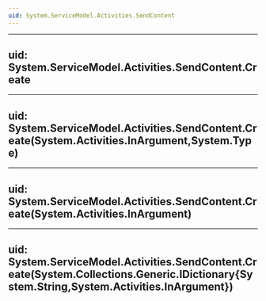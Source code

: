 ```yaml
---
uid: System.ServiceModel.Activities.SendContent
---
```


---
uid: System.ServiceModel.Activities.SendContent.Create
---

---
uid: System.ServiceModel.Activities.SendContent.Create(System.Activities.InArgument,System.Type)
---

---
uid: System.ServiceModel.Activities.SendContent.Create(System.Activities.InArgument)
---

---
uid: System.ServiceModel.Activities.SendContent.Create(System.Collections.Generic.IDictionary{System.String,System.Activities.InArgument})
---
